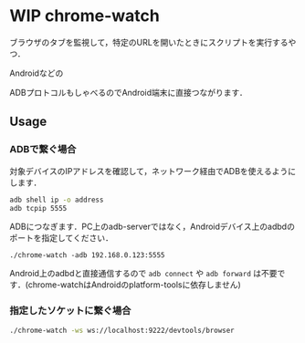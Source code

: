 
# WIP chrome-watch

ブラウザのタブを監視して，特定のURLを開いたときにスクリプトを実行するやつ．

Androidなどの

ADBプロトコルもしゃべるのでAndroid端末に直接つながります．

## Usage

### ADBで繋ぐ場合

対象デバイスのIPアドレスを確認して，ネットワーク経由でADBを使えるようにします．

```bash
adb shell ip -o address
adb tcpip 5555
```

ADBにつなぎます．PC上のadb-serverではなく，Androidデバイス上のadbdのポートを指定してください．

```
./chrome-watch -adb 192.168.0.123:5555
```

Android上のadbdと直接通信するので `adb connect` や `adb forward` は不要です．(chrome-watchはAndroidのplatform-toolsに依存しません)


### 指定したソケットに繋ぐ場合


```bash
./chrome-watch -ws ws://localhost:9222/devtools/browser
```

